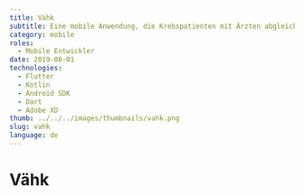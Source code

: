 ```yaml
---
title: Vähk
subtitle: Eine mobile Anwendung, die Krebspatienten mit Ärzten abgleicht, erstellt mit Flutter, sie nutzt eine bereits vorhandene API, die vom Kunden bereitgestellt wird.
category: mobile
roles:
  - Mobile Entwickler
date: 2019-08-01
technologies: 
  - Flutter
  - Kotlin
  - Android SDK
  - Dart
  - Adobe XD
thumb: ../../../images/thumbnails/vahk.png
slug: vahk
language: de
---
```


# Vähk